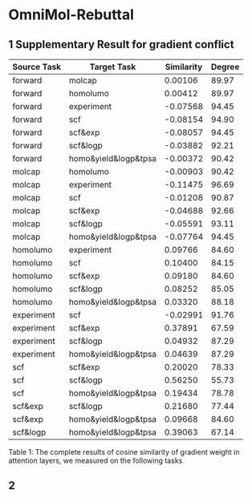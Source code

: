 # OmniMol-Rebuttal
## 1 Supplementary Result for gradient conflict
| Source Task         | Target Task              | Similarity  | Degree |
|---------------------|--------------------------|-------------|--------|
| forward             | molcap                   | 0.00106     | 89.97  |
| forward             | homolumo                 | 0.00412     | 89.97  |
| forward             | experiment               | -0.07568    | 94.45  |
| forward             | scf                      | -0.08154    | 94.90  |
| forward             | scf&exp                  | -0.08057    | 94.45  |
| forward             | scf&logp                 | -0.03882    | 92.21  |
| forward             | homo&yield&logp&tpsa     | -0.00372    | 90.42  |
| molcap              | homolumo                 | -0.00903    | 90.42  |
| molcap              | experiment               | -0.11475    | 96.69  |
| molcap              | scf                      | -0.01208    | 90.87  |
| molcap              | scf&exp                  | -0.04688    | 92.66  |
| molcap              | scf&logp                 | -0.05591    | 93.11  |
| molcap              | homo&yield&logp&tpsa     | -0.07764    | 94.45  |
| homolumo            | experiment               | 0.09766     | 84.60  |
| homolumo            | scf                      | 0.10400     | 84.15  |
| homolumo            | scf&exp                  | 0.09180     | 84.60  |
| homolumo            | scf&logp                 | 0.08252     | 85.05  |
| homolumo            | homo&yield&logp&tpsa     | 0.03320     | 88.18  |
| experiment          | scf                      | -0.02991    | 91.76  |
| experiment          | scf&exp                  | 0.37891     | 67.59  |
| experiment          | scf&logp                 | 0.04932     | 87.29  |
| experiment          | homo&yield&logp&tpsa     | 0.04639     | 87.29  |
| scf                 | scf&exp                  | 0.20020     | 78.33  |
| scf                 | scf&logp                 | 0.56250     | 55.73  |
| scf                 | homo&yield&logp&tpsa     | 0.19434     | 78.78  |
| scf&exp             | scf&logp                 | 0.21680     | 77.44  |
| scf&exp             | homo&yield&logp&tpsa     | 0.09668     | 84.60  |
| scf&logp            | homo&yield&logp&tpsa     | 0.39063     | 67.14  |

Table 1: The complete results of cosine similarity of gradient weight in attention layers, we measured on the following tasks



## 2 
